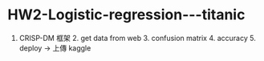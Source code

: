 # HW2-Logistic-regression---titanic
1. CRISP-DM 框架 2. get data from web 3. confusion matrix 4. accuracy 5. deploy -> 上傳 kaggle
